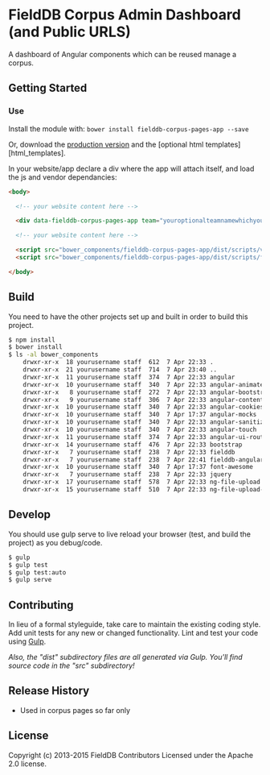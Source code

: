 # FieldDB Corpus Admin Dashboard (and Public URLS)

A dashboard of Angular components which can be reused manage a corpus.

## Getting Started

### Use

Install the module with: `bower install fielddb-corpus-pages-app --save`

Or, download the [production version][js] and the [optional html templates][html_templates].

[js]: https://raw.github.com/FieldDB/FieldDB/master/angular_client/modules/fielddb-corpus-pages-app/dist/scripts/fielddb-corpus-pages-app.js


In your website/app declare a div where the app will attach itself, and load the js and vendor dependancies:

```html
<body>

  <!-- your website content here -->

  <div data-fielddb-corpus-pages-app team="youroptionalteamnamewhichyouwanttoshow" corpus="youroptionalcorpusidentifierwhichyouwanttoshow" route="optionalroutetoadatalistordatumwhichyouwanttoshow"></div>

  <!-- your website content here -->

  <script src="bower_components/fielddb-corpus-pages-app/dist/scripts/vendor.js"></script>
  <script src="bower_components/fielddb-corpus-pages-app/dist/scripts/fielddb-corpus-pages-app.js"></script>

</body>
```


## Build

You need to have the other projects set up and built in order to build this project.

```bash
$ npm install 
$ bower install 
$ ls -al bower_components
    drwxr-xr-x  18 yourusername staff  612  7 Apr 22:33 .
    drwxr-xr-x  21 yourusername staff  714  7 Apr 23:40 ..
    drwxr-xr-x  11 yourusername staff  374  7 Apr 22:33 angular
    drwxr-xr-x  10 yourusername staff  340  7 Apr 22:33 angular-animate
    drwxr-xr-x   8 yourusername staff  272  7 Apr 22:33 angular-bootstrap
    drwxr-xr-x   9 yourusername staff  306  7 Apr 22:33 angular-contenteditable
    drwxr-xr-x  10 yourusername staff  340  7 Apr 22:33 angular-cookies
    drwxr-xr-x  10 yourusername staff  340  7 Apr 17:37 angular-mocks
    drwxr-xr-x  10 yourusername staff  340  7 Apr 22:33 angular-sanitize
    drwxr-xr-x  10 yourusername staff  340  7 Apr 22:33 angular-touch
    drwxr-xr-x  11 yourusername staff  374  7 Apr 22:33 angular-ui-router
    drwxr-xr-x  14 yourusername staff  476  7 Apr 22:33 bootstrap
    drwxr-xr-x   7 yourusername staff  238  7 Apr 22:33 fielddb
    drwxr-xr-x   7 yourusername staff  238  7 Apr 22:41 fielddb-angular
    drwxr-xr-x  10 yourusername staff  340  7 Apr 17:37 font-awesome
    drwxr-xr-x   7 yourusername staff  238  7 Apr 22:33 jquery
    drwxr-xr-x  17 yourusername staff  578  7 Apr 22:33 ng-file-upload
    drwxr-xr-x  15 yourusername staff  510  7 Apr 22:33 ng-file-upload-shim

```


## Develop

You should use gulp serve to live reload your browser (test, and build the project) as you debug/code. 

```bash
$ gulp 
$ gulp test
$ gulp test:auto
$ gulp serve
```

## Contributing
In lieu of a formal styleguide, take care to maintain the existing coding style. Add unit tests for any new or changed functionality. Lint and test your code using [Gulp](http://gulpjs.com/).

_Also, the "dist" subdirectory files are all generated via Gulp. You'll find source code in the "src" subdirectory!_

## Release History

* Used in corpus pages so far only

## License
Copyright (c) 2013-2015 FieldDB Contributors
Licensed under the Apache 2.0 license.
